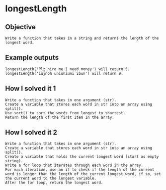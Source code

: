# longestLength

## Objective
    Write a function that takes in a string and returns the length of the longest word.

## Example outputs
    longestLength('Plz hire me I need money') will return 5.
    longestLength('iujnoh uniuniuni ibun') will return 9.

## How I solved it 1
    Write a function that takes in one argument (str).
    Create a variable that stores each word in str into an array using split().
    Use sort() to sort the words from longest to shortest.
    Return the length of the first item in the array.

## How I solved it 2
    Write a function that takes in one argument (str).
    Create a variable that stores each word in str into an array using split().
    Create a variable that holds the current longest word (start as empty string).
    Write a for loop that iterates through each word in the array.
    For each iteration, use an if to check if the length of the current word is longer than the length of the current longest word, if so, set the current word to the longest variable.
    After the for loop, return the longest word.
